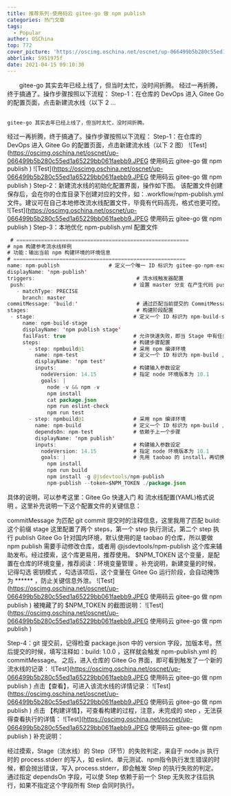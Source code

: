```yaml
---
title: 推荐系列-使用码云 gitee-go 做 npm publish
categories: 热门文章
tags:
  - Popular
author: OSChina
top: 772
cover_picture: 'https://oscimg.oschina.net/oscnet/up-066499b5b280c55ed1a65229bb061faebb9.JPEG'
abbrlink: 5951975f
date: 2021-04-15 09:10:30
---
```


&emsp;&emsp;gitee-go 其实去年已经上线了，但当时太忙，没时间折腾。 经过一再折腾，终于搞通了。操作步骤按照以下流程： Step-1：在仓库的 DevOps 进入 Gitee Go 的配置页面，点击新建流水线（以下 2 ...
<!-- more -->

                                                                                                                                                                                        gitee-go 其实去年已经上线了，但当时太忙，没时间折腾。 
经过一再折腾，终于搞通了。操作步骤按照以下流程： 
Step-1：在仓库的 DevOps 进入 Gitee Go 的配置页面，点击新建流水线（以下 2 图） 
![Test](https://oscimg.oschina.net/oscnet/up-066499b5b280c55ed1a65229bb061faebb9.JPEG 使用码云 gitee-go 做 npm publish ) 
![Test](https://oscimg.oschina.net/oscnet/up-066499b5b280c55ed1a65229bb061faebb9.JPEG 使用码云 gitee-go 做 npm publish ) 
Step-2：新建流水线的初始化配置界面，操作如下图。 
该配置文件创建保存后，会在你的仓库目录下创建对应的文件，如：.workflow/npm-publish.yml 文件。建议可在自己本地修改流水线配置文件，毕竟有代码高亮，格式也更可控。 
![Test](https://oscimg.oschina.net/oscnet/up-066499b5b280c55ed1a65229bb061faebb9.JPEG 使用码云 gitee-go 做 npm publish ) 
Step-3：本地优化 npm-publish.yml 配置文件 
 ```java 
  # ========================================================
# npm 构建参考流水线样例
# 功能：输出当前 npm 构建环境的环境信息
# ========================================================
name: npm-publish                # 定义一个唯一 ID 标识为 gitee-go-npm-example，名称为 “npm-流水线示例” 的流水线
displayName: 'npm-publish'
triggers:                                 # 流水线触发器配置
  push:                                   # 设置 master 分支 在产生代码 push 时精确触发（PRECISE）构建
    - matchType: PRECISE
      branch: master
commitMessage: 'build:'                   # 通过匹配当前提交的 CommitMessage 决定是否执行流水线
stages:                                   # 构建阶段配置
  - stage:                                # 定义一个 ID 标识为 npm-build-stage ,名为 “npm Stage” 的阶段
      name: npm-build-stage
      displayName: 'npm publish stage'
      failFast: true                      # 允许快速失败，即当 Stage 中有任务失败时，直接结束整个 Stage
      steps:                              # 构建步骤配置
        - step: npmbuild@1                # 采用 npm 编译环境
          name: npm-test                  # 定义一个 ID 标识为 npm-build ,名为 “npm Step” 的阶段
          displayName: 'npm test'
          inputs:                         # 构建输入参数设定
            nodeVersion: 14.15            # 指定 node 环境版本为 10.1
            goals: |
              node -v && npm -v
              npm install
              cat package.json
              npm run eslint-check
              npm run test
        - step: npmbuild@1                # 采用 npm 编译环境
          name: npm-build                 # 定义一个 ID 标识为 npm-build ,名为 “npm Step” 的阶段
          dependsOn: npm-test             # 依赖于上一个步骤
          displayName: 'npm publish'
          inputs:                         # 构建输入参数设定
            nodeVersion: 14.15            # 指定 node 环境版本为 10.1
            goals: |                      # 先用 taobao 的 install，再切换官方源 publish 试试
              npm install
              npm run build
              npm install -g @jsdevtools/npm-publish
              npm-publish --token=$NPM_TOKEN ./package.json

  ```  
具体的说明，可以参考这里：Gitee Go 快速入门 和 流水线配置(YAML)格式说明 。这里补充说明一下这个配置文件的关键信息： 
 
 commitMessage 为匹配 git commit 提交时的注释信息，这里我用了匹配 build: 这个前缀 
 stage 这里配置了两个 steps，第一个 step 执行测试，第二个 step 执行 publish 
 Gitee Go 针对国内环境，默认使用的是 taobao 的仓库，所以要做 npm publish 需要手动修改仓库，或者用 @jsdevtools/npm-publish 这个库来辅助发布。经过摸索，这个库更易用，推荐使用。 
 $NPM_TOKEN 这个变量，是配置在仓库的环境变量，推荐阅读：环境变量管理 。补充说明，新建变量的时候，记得勾选 密钥模式 ，勾选该项后，这个变量在 Gitee Go 运行阶段，会自动掩饰为 ****** ，防止关键信息外泄。 ![Test](https://oscimg.oschina.net/oscnet/up-066499b5b280c55ed1a65229bb061faebb9.JPEG 使用码云 gitee-go 做 npm publish )  被掩藏了的 $NPM_TOKEN 的截图说明： ![Test](https://oscimg.oschina.net/oscnet/up-066499b5b280c55ed1a65229bb061faebb9.JPEG 使用码云 gitee-go 做 npm publish ) 
 
Step-4：git 提交前，记得检查 package.json 中的 version 字段，加版本号。然后提交的时候，填写注释如：build: 1.0.0 ，这样就会触发 npm-publish.yml 的 commitMessage。 
之后，进入仓库的 Gitee Go 界面，即可看到触发了一个新的流水线的记录： 
![Test](https://oscimg.oschina.net/oscnet/up-066499b5b280c55ed1a65229bb061faebb9.JPEG 使用码云 gitee-go 做 npm publish ) 
点击【查看】，可进入该流水线的详情记录： 
![Test](https://oscimg.oschina.net/oscnet/up-066499b5b280c55ed1a65229bb061faebb9.JPEG 使用码云 gitee-go 做 npm publish ) 
点击 【构建详情】，可查看构建的过程，注意，未完成的 step ，无法获得查看执行的详情： 
![Test](https://oscimg.oschina.net/oscnet/up-066499b5b280c55ed1a65229bb061faebb9.JPEG 使用码云 gitee-go 做 npm publish ) 
补充说明： 
 
 经过摸索，Stage（流水线）的 Step（环节）的失败判定，来自于 node.js 执行时的 process.stderr 的写入，如 eslint、单元测试、npm指令执行发生错误的时候，都会抛出错误，写入 process.stderr，即会触发 Step 的执行失败的判定。 
 通过指定 dependsOn 字段，可以使 Step 依赖于前一个 Step 无失败才往后执行，如果不指定这个字段所有 Step 会同时执行。 
 
 
 
     
  
 
 
 
     
  

                                        